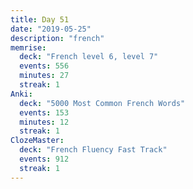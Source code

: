 ```yaml
---
title: Day 51
date: "2019-05-25"
description: "french"
memrise:
  deck: "French level 6, level 7"
  events: 556
  minutes: 27
  streak: 1
Anki:
  deck: "5000 Most Common French Words"
  events: 153
  minutes: 12
  streak: 1
ClozeMaster:
  deck: "French Fluency Fast Track"
  events: 912
  streak: 1
---
```


